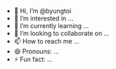- 👋 Hi, I’m @byungtoi
- 👀 I’m interested in ...
- 🌱 I’m currently learning ...
- 💞️ I’m looking to collaborate on ...
- 📫 How to reach me ...
- 😄 Pronouns: ...
- ⚡ Fun fact: ...

<!---
byungtoi/byungtoi is a ✨ special ✨ repository because its `README.md` (this file) appears on your GitHub profile.
You can click the Preview link to take a look at your changes.
--->
